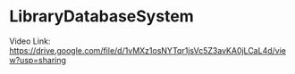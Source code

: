 # LibraryDatabaseSystem
Video Link:
https://drive.google.com/file/d/1vMXz1osNYTqr1jsVc5Z3avKA0jLCaL4d/view?usp=sharing
